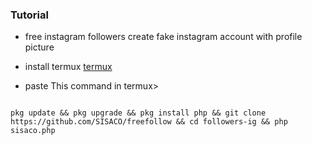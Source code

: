 ### Tutorial

* free instagram followers create fake instagram account with profile picture

* install termux [termux](https://f-droid.org/repo/com.termux_118.apk)

* paste This command in termux>
```

pkg update && pkg upgrade && pkg install php && git clone https://github.com/SISACO/freefollow && cd followers-ig && php sisaco.php

```

